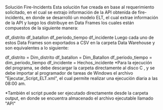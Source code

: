 Solución Fire-Incidents Esta solución fue creada en base al requerimiento solicitado, en el cual se extrajo información de la API obtenida de fire-incidents, en donde se desarrolló un modelo ELT, el cual extrae información de la API y luego los distribuye en Data Frames los cuales están compuestos de la siguiente manera:

df_distrito
df_batallon
df_periodo_tiempo
df_incidente
Luego cada uno de estos Data Frames son exportados a CSV en la carpeta Data Warehouse y son equivalentes a lo siguiente:

df_distrito = Dim_distrito
df_batallon = Dim_Batallon
df_periodo_tiempo = dim_periodo_tiempo
df_incidente = Hechos_incidente
*Para la ejecución del programa, se debe descargar la carpeta directamente al disco C , y se debe importar al programador de tareas de Windows el archivo "Ejecutar_Script_ELT.xml", el cual permite realizar una ejecución diaria a las 08:00 am.

*También el script puede ser ejecutado directamente desde la carpeta output, en donde se encuentra almacenado el archivo ejecutable llamado "API"
